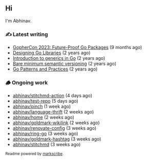 ## Hi

I'm Abhinav.

### ✍️ Latest writing


- [GopherCon 2023: Future-Proof Go Packages](https://abhinavg.net/2023/09/27/future-proof-packages/) (9 months ago)
- [Designing Go Libraries](https://abhinavg.net/2022/12/06/designing-go-libraries/) (2 years ago)
- [Introduction to generics in Go](https://abhinavg.net/2022/11/23/generics-intro/) (2 years ago)
- [Bare minimum semantic versioning](https://abhinavg.net/2022/11/07/semver/) (2 years ago)
- [Go Patterns and Practices](https://abhinavg.net/2022/09/19/go-patterns-and-practices-talk/) (2 years ago)

### 🪵 Ongoing work


- [abhinav/stitchmd-action](https://github.com/abhinav/stitchmd-action) (4 days ago)
- [abhinav/test-repo](https://github.com/abhinav/test-repo) (5 days ago)
- [abhinav/pinch](https://github.com/abhinav/pinch) (1 week ago)
- [abhinav/language-thrift](https://github.com/abhinav/language-thrift) (2 weeks ago)
- [abhinav/home](https://github.com/abhinav/home) (2 weeks ago)
- [abhinav/goldmark-wikilink](https://github.com/abhinav/goldmark-wikilink) (2 weeks ago)
- [abhinav/renovate-config](https://github.com/abhinav/renovate-config) (3 weeks ago)
- [abhinav/ring-go](https://github.com/abhinav/ring-go) (3 weeks ago)
- [abhinav/goldmark-hashtag](https://github.com/abhinav/goldmark-hashtag) (3 weeks ago)
- [abhinav/stitchmd](https://github.com/abhinav/stitchmd) (3 weeks ago)

<sub>Readme powered by [markscribe](https://github.com/muesli/markscribe).</sub>
